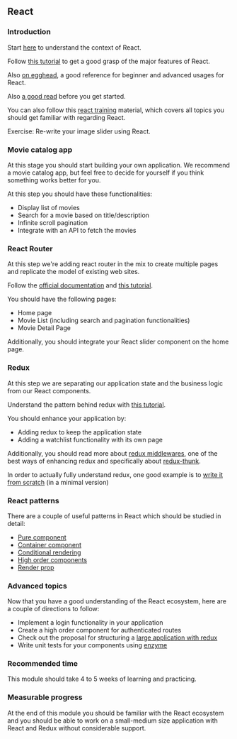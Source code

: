 ## React

### Introduction
Start [here](https://github.com/petehunt/react-howto) to understand the context of React.

Follow [this tutorial](https://egghead.io/courses/start-using-react-to-build-web-applications) to get a good grasp of the major features of React. 

Also [on egghead](https://blog.kentcdodds.com/learn-react-fundamentals-and-advanced-patterns-eac90341c9db), a good reference for beginner and advanced usages for React.

Also [a good read](https://engineering.opsgenie.com/i-wish-i-knew-these-before-diving-into-react-301e0ee2e488) before you get started.

You can also follow this [react training](https://github.com/alexnm/react-training) material, which covers all topics you should get familiar with regarding React.

Exercise: Re-write your image slider using React.

### Movie catalog app
At this stage you should start building your own application. We recommend a movie catalog app, but feel free to decide for yourself if you think something works better for you.

At this step you should have these functionalities:
* Display list of movies
* Search for a movie based on title/description
* Infinite scroll pagination
* Integrate with an API to fetch the movies

### React Router
At this step we're adding react router in the mix to create multiple pages and replicate the model of existing web sites.

Follow the [official documentation](https://reacttraining.com/react-router/) and [this tutorial](https://medium.com/@pshrmn/a-simple-react-router-v4-tutorial-7f23ff27adf).

You should have the following pages:
* Home page
* Movie List (including search and pagination functionalities)
* Movie Detail Page

Additionally, you should integrate your React slider component on the home page.

### Redux
At this step we are separating our application state and the business logic from our React components.

Understand the pattern behind redux with [this tutorial](https://egghead.io/lessons/javascript-redux-the-single-immutable-state-tree).

You should enhance your application by:
* Adding redux to keep the application state
* Adding a watchlist functionality with its own page

Additionally, you should read more about [redux middlewares](http://redux.js.org/docs/advanced/Middleware.html), one of the best ways of enhancing redux and specifically about [redux-thunk](https://github.com/gaearon/redux-thunk).

In order to actually fully understand redux, one good example is to [write it from scratch](https://gist.github.com/alexnm/f696f9b627f77a3715f70192518ca5d8) (in a minimal version)

### React patterns
There are a couple of useful patterns in React which should be studied in detail:
* [Pure component](http://reactpatterns.com/#stateless-function)
* [Container component](http://reactpatterns.com/#container-component)
* [Conditional rendering](http://reactpatterns.com/#conditional-rendering)
* [High order components](https://www.sitepoint.com/react-higher-order-components/)
* [Render prop](https://reactrocket.com/post/turn-your-hocs-into-render-prop-components/)

### Advanced topics
Now that you have a good understanding of the React ecosystem, here are a couple of directions to follow:
* Implement a login functionality in your application
* Create a high order component for authenticated routes
* Check out the proposal for structuring a [large application with redux](https://github.com/alexnm/re-ducks)
* Write unit tests for your components using [enzyme](https://github.com/airbnb/enzyme)

### Recommended time
This module should take 4 to 5 weeks of learning and practicing.

### Measurable progress
At the end of this module you should be familiar with the React ecosystem and you should be able to work on a small-medium size application with React and Redux without considerable support.
